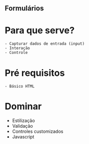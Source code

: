 ## Formulários

# Para que serve?

    - Capturar dados de entrada (input)
    - Interação
    - Controle

# Pré requisitos

    - Básico HTML

# Dominar

 - Estilização
 - Validação
 - Controles customizados
 - Javascript